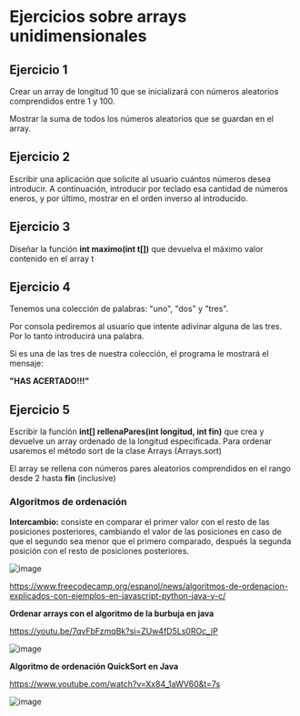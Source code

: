
# Ejercicios sobre arrays unidimensionales

## Ejercicio 1

Crear un array de longitud 10 que se inicializará con números aleatorios comprendidos entre 1 y 100.

Mostrar la suma de todos los números aleatorios que se guardan en el array.

## Ejercicio 2

Escribir una aplicación que solicite al usuario cuántos números desea introducir. A continuación, introducir por teclado esa cantidad de números eneros, y por último, mostrar en el orden inverso al introducido.

## Ejercicio 3

Diseñar la función **int maximo(int t[])** que devuelva el máximo valor contenido en el array t

## Ejercicio 4

Tenemos una colección de palabras: "uno", "dos" y "tres". 

Por consola pediremos al usuario que intente adivinar alguna de las tres.  Por lo tanto introducirá una palabra. 

Si es una de las tres de nuestra colección, el programa le mostrará el mensaje: 

**"HAS ACERTADO!!!"**

## Ejercicio 5

Escribir la función **int[] rellenaPares(int longitud, int fin)** que crea y devuelve un array ordenado de la longitud especificada. Para ordenar usaremos el método sort de la clase Arrays (Arrays.sort)

El array se rellena con números pares aleatorios comprendidos en el rango desde 2 hasta **fin** (inclusive)

### Algoritmos de ordenación

**Intercambio:** consiste en comparar el primer valor con el resto de las posiciones posteriores, cambiando el valor de las posiciones en caso de que el segundo sea menor que el primero comparado, después la segunda posición con el resto de posiciones posteriores.

![image](https://user-images.githubusercontent.com/91023374/199508163-581e8cb8-6f02-4c8f-9ade-5f9c174eabef.png)


https://www.freecodecamp.org/espanol/news/algoritmos-de-ordenacion-explicados-con-ejemplos-en-javascript-python-java-y-c/

**Ordenar arrays con el algoritmo de la burbuja en java**

https://youtu.be/7qvFbFzmqBk?si=ZUw4fD5Ls0ROc_jP

![image](https://github.com/profeMelola/Programacion-04-2023-24/assets/91023374/03211d9a-31ed-4d68-8132-33066e732f37)


**Algoritmo de ordenación QuickSort en Java**

https://www.youtube.com/watch?v=Xx84_1aWV60&t=7s

![image](https://github.com/profeMelola/Programacion-04-2023-24/assets/91023374/9b9dac88-a2e4-4aa4-9cb7-8a35d5a55b63)




